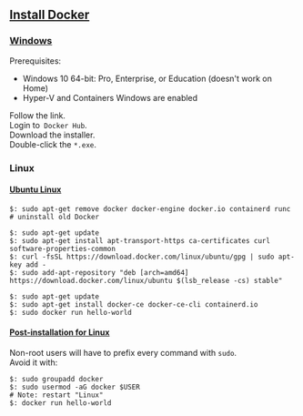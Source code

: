 ## [Install Docker](https://docs.docker.com/install/)

### [Windows](https://docs.docker.com/docker-for-windows/install/)

Prerequisites:
* Windows 10 64-bit: Pro, Enterprise, or Education (doesn't work on Home)
* Hyper-V and Containers Windows are enabled

Follow the link.  
Login to` Docker Hub`.  
Download the installer.  
Double-click the `*.exe`.  

### Linux

#### [Ubuntu Linux](https://docs.docker.com/install/linux/docker-ce/ubuntu/)

```
$: sudo apt-get remove docker docker-engine docker.io containerd runc  # uninstall old Docker
```

```
$: sudo apt-get update
$: sudo apt-get install apt-transport-https ca-certificates curl software-properties-common
$: curl -fsSL https://download.docker.com/linux/ubuntu/gpg | sudo apt-key add -
$: sudo add-apt-repository "deb [arch=amd64] https://download.docker.com/linux/ubuntu $(lsb_release -cs) stable"
```

```
$: sudo apt-get update
$: sudo apt-get install docker-ce docker-ce-cli containerd.io
$: sudo docker run hello-world
```

#### [Post-installation for Linux](https://docs.docker.com/install/linux/linux-postinstall/)

Non-root users will have to prefix every command with `sudo`.  
Avoid it with:
```
$: sudo groupadd docker
$: sudo usermod -aG docker $USER
# Note: restart "Linux"
$: docker run hello-world
```
